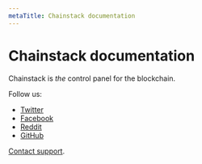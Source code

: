```yaml
---
metaTitle: Chainstack documentation
---
```


# Chainstack documentation

Chainstack is *the* control panel for the blockchain.

Follow us:

* [Twitter](https://twitter.com/chainstackhq)
* [Facebook](https://www.facebook.com/chainstack/)
* [Reddit](https://www.reddit.com/r/chainstack/)
* [GitHub](https://github.com/chainstack)

[Contact support](https://support.chainstack.com).
